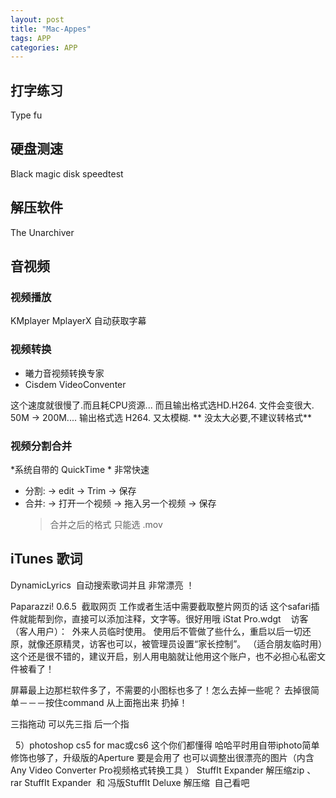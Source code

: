 ```yaml
---
layout: post
title: "Mac-Appes"
tags: APP
categories: APP
---
```


## 打字练习
  Type fu

## 硬盘测速  
Black magic disk speedtest

## 解压软件  
The Unarchiver





## 音视频

### 视频播放
KMplayer
MplayerX 自动获取字幕  
### 视频转换
- 曦力音视频转换专家
- Cisdem VideoConventer

这个速度就很慢了.而且耗CPU资源...
而且输出格式选HD.H264. 文件会变很大. 50M → 200M....
输出格式选 H264. 又太模糊. 
** 没太大必要,不建议转格式**


### 视频分割合并

*系统自带的 QuickTime * 非常快速
- 分割: → edit → Trim → 保存
- 合并: → 打开一个视频 → 拖入另一个视频 → 保存
	> 合并之后的格式 只能选 .mov 











## iTunes 歌词

DynamicLyrics  自动搜索歌词并且 非常漂亮 ！
 


Paparazzi! 0.6.5  截取网页
工作或者生活中需要截取整片网页的话 这个safari插件就能帮到你，直接可以添加注释，文字等。很好用哦
iStat Pro.wdgt 
 
访客（客人用户）： 
外来人员临时使用。 使用后不管做了些什么，重启以后一切还原，就像还原精灵，访客也可以，被管理员设置“家长控制”。 （适合朋友临时用）这个还是很不错的，建议开启，别人用电脑就让他用这个账户，也不必担心私密文件被看了！



屏幕最上边那栏软件多了，不需要的小图标也多了！怎么去掉一些呢？
去掉很简单－－－按住command 从上面拖出来 扔掉！

三指拖动 可以先三指 后一个指



 
5）photoshop cs5 for mac或cs6 这个你们都懂得 哈哈平时用自带iphoto简单修饰也够了，升级版的Aperture 要是会用了 也可以调整出很漂亮的图片（内含Any Video Converter Pro视频格式转换工具 ）
StuffIt Expander 解压缩zip 、rar
StuffIt Expander  和 冯版StuffIt Deluxe 解压缩  自己看吧